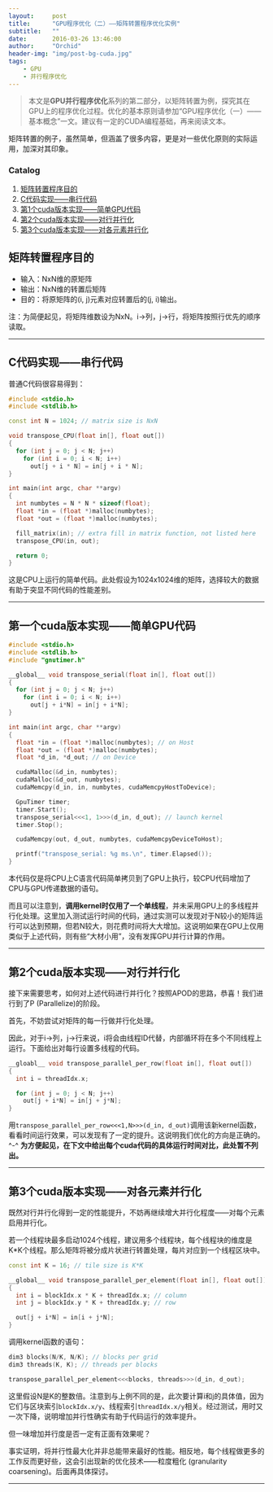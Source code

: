 ```yaml
---
layout:     post
title:      "GPU程序优化（二）——矩阵转置程序优化实例"
subtitle:   ""
date:       2016-03-26 13:46:00
author:     "Orchid"
header-img: "img/post-bg-cuda.jpg"
tags:
    - GPU
    - 并行程序优化
---
```


> 本文是**GPU并行程序优化**系列的第二部分，以矩阵转置为例，探究其在GPU上的程序优化过程。优化的基本原则请参加“GPU程序优化（一）——基本概念”一文。建议有一定的CUDA编程基础，再来阅读文本。

矩阵转置的例子，虽然简单，但涵盖了很多内容，更是对一些优化原则的实际运用，加深对其印象。

### Catalog

1. [矩阵转置程序目的](#section)
2. [C代码实现——串行代码](#c)
3. [第1个cuda版本实现——简单GPU代码](#cudagpu)
4. [第2个cuda版本实现——对行并行化](#cuda)
5. [第3个cuda版本实现——对各元素并行化](#cuda-1)


## 矩阵转置程序目的

- 输入：NxN维的原矩阵
- 输出：NxN维的转置后矩阵
- 目的：将原矩阵的(i, j)元素对应转置后的(j, i)输出。

注：为简便起见，将矩阵维数设为NxN。i->列，j->行，将矩阵按照行优先的顺序读取。

---

## C代码实现——串行代码

普通C代码很容易得到：

```cpp
#include <stdio.h>
#include <stdlib.h>

const int N = 1024; // matrix size is NxN

void transpose_CPU(float in[], float out[])
{
  for (int j = 0; j < N; j++) 
    for (int i = 0; i < N; i++) 
      out[j + i * N] = in[j + i * N];
}

int main(int argc, char **argv)
{
  int numbytes = N * N * sizeof(float);
  float *in = (float *)malloc(numbytes);
  float *out = (float *)malloc(numbytes);

  fill_matrix(in); // extra fill in matrix function, not listed here
  transpose_CPU(in, out);

  return 0;
}
```

这是CPU上运行的简单代码。此处假设为1024x1024维的矩阵，选择较大的数据有助于突显不同代码的性能差别。

---

## 第一个cuda版本实现——简单GPU代码

```cpp
#include <stdio.h>
#include <stdlib.h>
#include "gnutimer.h"

__global__ void transpose_serial(float in[], float out[])
{
  for (int j = 0; j < N; j++) 
    for (int i = 0; i < N; i++) 
      out[j + i*N] = in[j + i*N];
}

int main(int argc, char **argv)
{
  float *in = (float *)malloc(numbytes); // on Host
  float *out = (float *)malloc(numbytes);
  float *d_in, *d_out; // on Device

  cudaMalloc(&d_in, numbytes);
  cudaMalloc(&d_out, numbytes);
  cudaMemcpy(d_in, in, numbytes, cudaMemcpyHostToDevice);

  GpuTimer timer;
  timer.Start();
  transpose_serial<<<1, 1>>>(d_in, d_out); // launch kernel
  timer.Stop();

  cudaMemcpy(out, d_out, numbytes, cudaMemcpyDeviceToHost);

  printf("transpose_serial: %g ms.\n", timer.Elapsed());
}
```

本代码仅是将CPU上C语言代码简单拷贝到了GPU上执行，较CPU代码增加了CPU与GPU传递数据的语句。

而且可以注意到，**调用kernel时仅用了一个单线程**，并未采用GPU上的多线程并行化处理。这里加入测试运行时间的代码，通过实测可以发现对于N较小的矩阵运行可以达到预期，但若N较大，则花费时间将大大增加。这说明如果在GPU上仅用类似于上述代码，则有些“大材小用”，没有发挥GPU并行计算的作用。

---

## 第2个cuda版本实现——对行并行化

接下来需要思考，如何对上述代码进行并行化？按照APOD的思路，恭喜！我们进行到了P (Parallelize)的阶段。

首先，不妨尝试对矩阵的每一行做并行化处理。

因此，对于i->列，j->行来说，i将会由线程ID代替，内部循环将在多个不同线程上运行。下面给出对每行设置多线程的代码。

```cpp
__gloabl__ void transpose_parallel_per_row(float in[], float out[])
{
  int i = threadIdx.x;

  for (int j = 0; j < N; j++)
    out[j + i*N] = in[j + j*N];
}
```

用`transpose_parallel_per_row<<<1,N>>>(d_in, d_out)`调用该新kernel函数，看看时间运行效果，可以发现有了一定的提升。这说明我们优化的方向是正确的。^-^  **为方便起见，在下文中给出每个cuda代码的具体运行时间对比，此处暂不列出。**

---

## 第3个cuda版本实现——对各元素并行化

既然对行并行化得到一定的性能提升，不妨再继续增大并行化程度——对每个元素启用并行化。

若一个线程块最多启动1024个线程，建议用多个线程块，每个线程块的维度是K*K个线程。那么矩阵将被分成片状进行转置处理，每片对应到一个线程区块中。

```cpp
const int K = 16; // tile size is K*K

__global__ void transpose_parallel_per_element(float in[], float out[])
{
  int i = blockIdx.x * K + threadIdx.x; // column
  int j = blockIdx.y * K + threadIdx.y; // row

  out[j + i*N] = in[i + j*N];
}
```

调用kernel函数的语句：

```cpp
dim3 blocks(N/K, N/K); // blocks per grid
dim3 threads(K, K); // threads per blocks

transpose_parallel_per_element<<<blocks, threads>>>(d_in, d_out);
```

这里假设N是K的整数倍。注意到与上例不同的是，此次要计算i和j的具体值，因为它们与区块索引`blockIdx.x/y`、线程索引`threadIdx.x/y`相关。经过测试，用时又一次下降，说明增加并行性确实有助于代码运行的效率提升。

但一味增加并行度是否一定有正面有效果呢？

事实证明，将并行性最大化并非总能带来最好的性能。相反地，每个线程做更多的工作反而更好些，这会引出现新的优化技术——粒度粗化 (granularity coarsening)。后面再具体探讨。

---